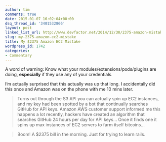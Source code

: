 ```yaml
---
author: tim
comments: true
date: 2015-01-07 16:02:04+00:00
dsq_thread_id: '3401532866'
layout: post
linked_list_url: http://www.devfactor.net/2014/12/30/2375-amazon-mistake/
slug: my-2375-amazon-ec2-mistake
title: My $2375 Amazon EC2 Mistake
wordpress_id: 1742
categories:
- Commentary
---
```


A word of warning: Know what your modules/extensions/pods/plugins are doing,
**especially** if they use any of your credentials.

I’m actually surprised that this actually was up that long. I accidentally did
this once and Amazon was on the phone with me 10 mins later.

> Turns out through the S3 API you can actually spin up EC2 instances, and my
key had been spotted by a bot that continually searches GitHub for API keys.
Amazon AWS customer support informed me this happens a lot recently, hackers
have created an algorithm that searches GitHub 24 hours per day for API keys…
Once it finds one it spins up max instances of EC2 servers to farm itself
bitcoins…  
  
> Boom! A $2375 bill in the morning. Just for trying to learn rails.

  
